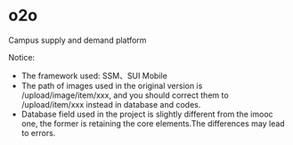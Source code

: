 # o2o
Campus supply and demand platform

Notice: 
* The framework used: SSM、SUI Mobile
* The path of images used in the original version is /upload/image/item/xxx, 
and you should correct them to /upload/item/xxx instead in database and codes.
* Database field used in the project is slightly different from the imooc one, 
the former is retaining the core elements.The differences may lead to errors.

